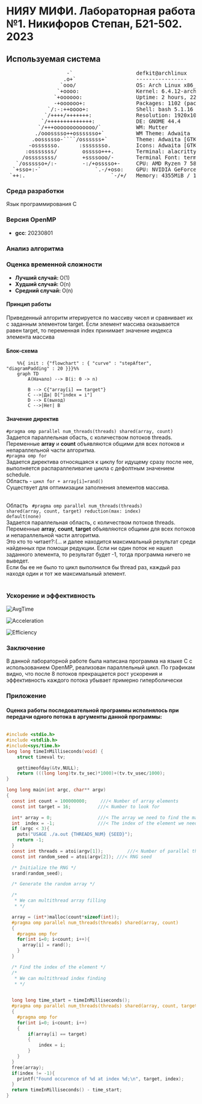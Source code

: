 <h1>НИЯУ МИФИ. Лабораторная работа №1. Никифоров Степан, Б21-502. 2023</h1>


<h2>Используемая система</h2>

<pre>
                   -`                    defkit@archlinux
                  .o+`                   ----------------
                 `ooo/                   OS: Arch Linux x86_64
                `+oooo:                  Kernel: 6.4.12-arch1-1
               `+oooooo:                 Uptime: 2 hours, 22 mins
               -+oooooo+:                Packages: 1102 (pacman)
             `/:-:++oooo+:               Shell: bash 5.1.16
            `/++++/+++++++:              Resolution: 1920x1080
           `/++++++++++++++:             DE: GNOME 44.4
          `/+++ooooooooooooo/`           WM: Mutter
         ./ooosssso++osssssso+`          WM Theme: Adwaita
        .oossssso-````/ossssss+`         Theme: Adwaita [GTK2/3]
       -osssssso.      :ssssssso.        Icons: Adwaita [GTK2/3]
      :osssssss/        osssso+++.       Terminal: alacritty
     /ossssssss/        +ssssooo/-       Terminal Font: terminal-font
   `/ossssso+/:-        -:/+osssso+-     CPU: AMD Ryzen 7 5800X (16) @ 4.200GHz
  `+sso+:-`                 `.-/+oso:    GPU: NVIDIA GeForce GTX 1060 6GB
 `++:.                           `-/+/   Memory: 4355MiB / 15902MiB
</pre>
<h3>Среда разработки</h3>
<p>Язык программирования C</p>
<h3>Версия OpenMP</h3>
<ul>
    <li><b>gcc</b>:   20230801</li>
</ul>

<h3>Анализ алгоритма</h3>
<h3>Оценка временной сложности</h3>
<ul>
  <li><b>Лучший случай: </b>O(1)</li>
  <li><b>Худший случай: </b>O(n)</li>
  <li><b>Средний случай: </b>O(n)</li>
</ul>
<h4>Принцип работы</h4>
    Приведенный алгоритм итерируется по массиву чисел и сравнивает их с заданным элементом target. Если элемент массива оказывается равен target, то переменная index принимает значение индекса элемента массива

<h4>Блок-схема</h4>

```mermaid
    %%{ init : {"flowchart" : { "curve" : "stepAfter", "diagramPadding" : 20 }}}%%
    graph TD
        A(Начало) --> B(i: 0 -> n)
        
        B --> C{"array[i] == target"}
        C -->|Да| D["index = i"]
        D --> E(выход)
        C -->|Нет| B
```

<h4>Значение директив</h4>
<code>#pragma omp parallel num_threads(threads) shared(array, count) </code><br>
Задается параллельная обасть, с количеством потоков threads. Переменные <b>array</b> и <b>count</b> объявляются общими для всех потоков и непараллельной части алгоритма.<br>
<code>#pragma omp for</code><br>
Задается директива относящаяся к циклу for идущему сразу после нее, выполняется распараллеливагие цикла с дефолтным значением schedule.<br>
Область - <code>цикл for + array[i]=rand()</code><br>
Существует для оптимизации заполнения элементов массива.<br><br>


Область <code> #pragma omp parallel num_threads(threads) shared(array, count, target) reduction(max: index) default(none)</code><br>
Задается параллельная область, с количеством потоков threads. Переменные <b>array</b>, <b>count</b>, <b>target</b> объявляются общими для всех потоков и непараллельной части алгоритма. <br>
Это кто то читает?:(... и далее находится максимальный результат среди найденных при помощи редукции. Если ни один поток не нашел заданного элемента, то результат будет -1, тогда программа ничего не выведет. <br>
Если бы ее не было то цикл выполнился бы thread раз, каждый раз находя один и тот же максимальный элемент.<br><br>
<h3>Ускорение и эффективность</h3>

![AvgTime](https://github.com/jewelofchaos9/paralellabki/blob/main/lab2/AVG_time.png)

![Acceleration](https://github.com/jewelofchaos9/paralellabki/blob/main/lab2/acceleration.png)

![Efficiency](https://github.com/jewelofchaos9/paralellabki/blob/main/lab2/efficiency.png)


<h3>Заключение</h3>
В данной лабораторной работе была написана программа на языке С с использованием OpenMP, реализован параллельный цикл. По графикам видно, что после 8 потоков прекращается рост ускорения и эффективность каждого потока убывает примерно гиперболически<br>
<h3>Приложение</h3>
<h4>Оценка работы последовательной программы исполнялось при передачи одного потока в аргументы данной программы:</h4>

```c

#include <stdio.h>
#include <stdlib.h>
#include<sys/time.h>
long long timeInMilliseconds(void) {
    struct timeval tv;

    gettimeofday(&tv,NULL);
    return (((long long)tv.tv_sec)*1000)+(tv.tv_usec/1000);
}

long long main(int argc, char** argv)
{
  const int count = 100000000;     ///< Number of array elements
  const int target = 16;          ///< Number to look for

  int* array = 0;                 ///< The array we need to find the max in
  int  index = -1;                ///< The index of the element we need
  if (argc < 3){
    puts("USAGE ./a.out {THREADS_NUM} {SEED}");
    return -1;
  }
  const int threads = atoi(argv[1]);         ///< Number of parallel threads to use
  const int random_seed = atoi(argv[2]); ///< RNG seed

  /* Initialize the RNG */
  srand(random_seed);

  /* Generate the random array */

  /*
   * We can multithread array filling
   * */

  array = (int*)malloc(count*sizeof(int));
  #pragma omp parallel num_threads(threads) shared(array, count)
  { 
    #pragma omp for
    for(int i=0; i<count; i++){ 
      array[i] = rand(); 
    }
  }

  /* Find the index of the element */
  /*
   * We can multithread index finding
   * */
  

  long long time_start = timeInMilliseconds();
  #pragma omp parallel num_threads(threads) shared(array, count, target) reduction(max: index) default(none)
  {
    #pragma omp for
    for(int i=0; i<count; i++)
    {   
        if(array[i] == target)
        {
            index = i;
        }
    }
  }
  free(array);
  if(index != -1){
    printf("Found occurence of %d at index %d;\n", target, index);
  }
  return timeInMilliseconds() - time_start;
}
```
```
